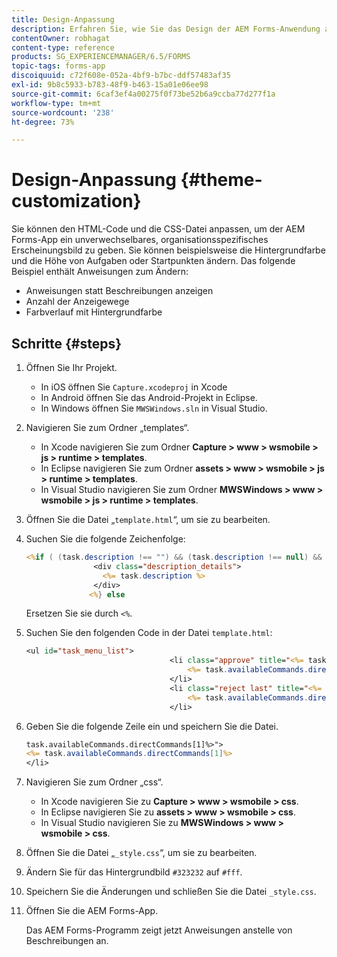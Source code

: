 ```yaml
---
title: Design-Anpassung
description: Erfahren Sie, wie Sie das Design der AEM Forms-Anwendung anpassen. Sie können den HTML-Code und die CSS-Datei anpassen, um ein unternehmensspezifisches Erscheinungsbild zu erhalten.
contentOwner: robhagat
content-type: reference
products: SG_EXPERIENCEMANAGER/6.5/FORMS
topic-tags: forms-app
discoiquuid: c72f608e-052a-4bf9-b7bc-ddf57483af35
exl-id: 9b8c5933-b783-48f9-b463-15a01e06ee98
source-git-commit: 6caf3ef4a00275f0f73be52b6a9ccba77d277f1a
workflow-type: tm+mt
source-wordcount: '238'
ht-degree: 73%

---
```


# Design-Anpassung {#theme-customization}

Sie können den HTML-Code und die CSS-Datei anpassen, um der AEM Forms-App ein unverwechselbares, organisationsspezifisches Erscheinungsbild zu geben. Sie können beispielsweise die Hintergrundfarbe und die Höhe von Aufgaben oder Startpunkten ändern. Das folgende Beispiel enthält Anweisungen zum Ändern:

* Anweisungen statt Beschreibungen anzeigen
* Anzahl der Anzeigewege
* Farbverlauf mit Hintergrundfarbe

## Schritte {#steps}

1. Öffnen Sie Ihr Projekt.

   * In iOS öffnen Sie `Capture.xcodeproj` in Xcode
   * In Android öffnen Sie das Android-Projekt in Eclipse.
   * In Windows öffnen Sie `MWSWindows.sln` in Visual Studio.

1. Navigieren Sie zum Ordner „templates“.

   * In Xcode navigieren Sie zum Ordner **Capture > www > wsmobile > js > runtime > templates**.
   * In Eclipse navigieren Sie zum Ordner **assets > www > wsmobile > js > runtime > templates**.
   * In Visual Studio navigieren Sie zum Ordner **MWSWindows > www > wsmobile > js > runtime > templates**.

1. Öffnen Sie die Datei „`template.html`“, um sie zu bearbeiten.
1. Suchen Sie die folgende Zeichenfolge:

   ```jsp
   <%if ( (task.description !== "") && (task.description !== null) && (typeof task.description !== null) && (typeof task.description !== 'undefined') ) {%>
                  <div class="description_details">
                    <%= task.description %>
                  </div>
                 <%} else
   ```

   Ersetzen Sie sie durch `<%`.

1. Suchen Sie den folgenden Code in der Datei `template.html`:

   ```jsp
   <ul id="task_menu_list">
                                   <li class="approve" title="<%= task.availableCommands.directCommands[0]%>" data-routename="<%= task.availableCommands.directCommands[0]%>">
                                       <%= task.availableCommands.directCommands[0]%>
                                   </li>
                                   <li class="reject last" title="<%= task.availableCommands.directCommands[1]%>" data-routename="<%= task.availableCommands.directCommands[1]%>">
                                       <%= task.availableCommands.directCommands[1]%>
                                   </li>
   ```

1. Geben Sie die folgende Zeile ein und speichern Sie die Datei.

   ```jsp
   task.availableCommands.directCommands[1]%>">
   <%= task.availableCommands.directCommands[1]%>
   </li>
   ```

1. Navigieren Sie zum Ordner „css“.

   * In Xcode navigieren Sie zu **Capture > www > wsmobile > css**.
   * In Eclipse navigieren Sie zu **assets > www > wsmobile > css**.
   * In Visual Studio navigieren Sie zu **MWSWindows > www > wsmobile > css**.

1. Öffnen Sie die Datei „`_style.css`“, um sie zu bearbeiten.
1. Ändern Sie für das Hintergrundbild `#323232` auf `#fff`.
1. Speichern Sie die Änderungen und schließen Sie die Datei `_style.css`.
1. Öffnen Sie die AEM Forms-App.

   Das AEM Forms-Programm zeigt jetzt Anweisungen anstelle von Beschreibungen an.
